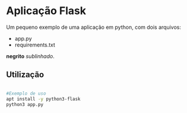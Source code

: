 # Aplicação Flask

Um pequeno exemplo de uma aplicação em python, com dois arquivos:

- app.py
- requirements.txt

 **negrito** *sublinhado*.

## Utilização 

```bash

#Exemplo de uso
apt install -y python3-flask
python3 app.py

```
